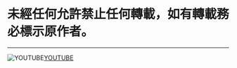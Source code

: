 # 未經任何允許禁止任何轉載，如有轉載務必標示原作者。
***
![YOUTUBE](https://www.google.com/imgres?imgurl=https%3A%2F%2Fupload.wikimedia.org%2Fwikipedia%2Fcommons%2Fthumb%2F5%2F52%2FYouTube_social_white_circle_%25282017%2529.svg%2F1200px-YouTube_social_white_circle_%25282017%2529.svg.png&imgrefurl=https%3A%2F%2Fzh.wikipedia.org%2Fwiki%2FYouTube_(%25E9%25A0%25BB%25E9%2581%2593)&tbnid=Q4gb4_oDGOO7iM&vet=12ahUKEwjL8oadt63yAhVBY94KHW0rAQcQMygBegUIARCtAQ..i&docid=7w_J-91TZbmfHM&w=1200&h=1200&q=youtube&ved=2ahUKEwjL8oadt63yAhVBY94KHW0rAQcQMygBegUIARCtAQ)[YOUTUBE](https://www.youtube.com/channel/UCzDOCivc0CXYF4CY9Eg4CxA)
